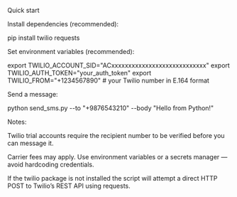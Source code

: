 Quick start

Install dependencies (recommended):

pip install twilio requests


Set environment variables (recommended):

export TWILIO_ACCOUNT_SID="ACxxxxxxxxxxxxxxxxxxxxxxxxxxxx"
export TWILIO_AUTH_TOKEN="your_auth_token"
export TWILIO_FROM="+1234567890"   # your Twilio number in E.164 format


Send a message:

python send_sms.py --to "+9876543210" --body "Hello from Python!"


Notes:

Twilio trial accounts require the recipient number to be verified before you can message it.

Carrier fees may apply. Use environment variables or a secrets manager — avoid hardcoding credentials.

If the twilio package is not installed the script will attempt a direct HTTP POST to Twilio’s REST API using requests.
